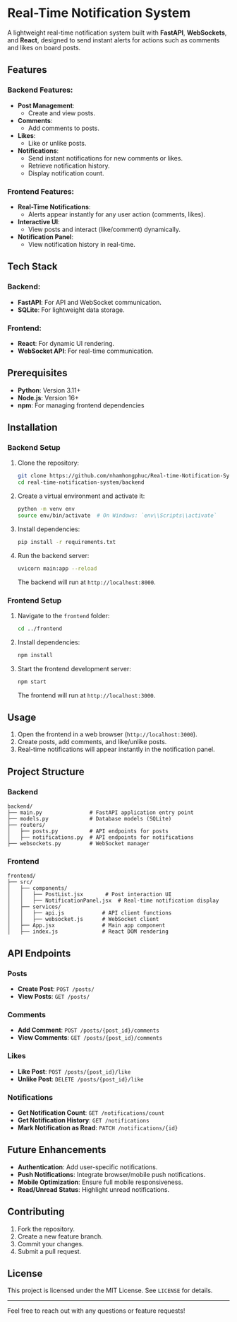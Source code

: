 # Real-Time Notification System

A lightweight real-time notification system built with **FastAPI**, **WebSockets**, and **React**, designed to send instant alerts for actions such as comments and likes on board posts.

## Features

### Backend Features:
- **Post Management**:
  - Create and view posts.
- **Comments**:
  - Add comments to posts.
- **Likes**:
  - Like or unlike posts.
- **Notifications**:
  - Send instant notifications for new comments or likes.
  - Retrieve notification history.
  - Display notification count.

### Frontend Features:
- **Real-Time Notifications**:
  - Alerts appear instantly for any user action (comments, likes).
- **Interactive UI**:
  - View posts and interact (like/comment) dynamically.
- **Notification Panel**:
  - View notification history in real-time.

## Tech Stack

### Backend:
- **FastAPI**: For API and WebSocket communication.
- **SQLite**: For lightweight data storage.

### Frontend:
- **React**: For dynamic UI rendering.
- **WebSocket API**: For real-time communication.

## Prerequisites
- **Python**: Version 3.11+
- **Node.js**: Version 16+
- **npm**: For managing frontend dependencies

## Installation

### Backend Setup
1. Clone the repository:
   ```bash
   git clone https://github.com/nhamhongphuc/Real-time-Notification-System.git
   cd real-time-notification-system/backend
   ```

2. Create a virtual environment and activate it:
   ```bash
   python -m venv env
   source env/bin/activate  # On Windows: `env\\Scripts\\activate`
   ```

3. Install dependencies:
   ```bash
   pip install -r requirements.txt
   ```

4. Run the backend server:
   ```bash
   uvicorn main:app --reload
   ```
   The backend will run at `http://localhost:8000`.

### Frontend Setup
1. Navigate to the `frontend` folder:
   ```bash
   cd ../frontend
   ```

2. Install dependencies:
   ```bash
   npm install
   ```

3. Start the frontend development server:
   ```bash
   npm start
   ```
   The frontend will run at `http://localhost:3000`.

## Usage
1. Open the frontend in a web browser (`http://localhost:3000`).
2. Create posts, add comments, and like/unlike posts.
3. Real-time notifications will appear instantly in the notification panel.

## Project Structure

### Backend
```
backend/
├── main.py               # FastAPI application entry point
├── models.py             # Database models (SQLite)
├── routers/
│   ├── posts.py          # API endpoints for posts
│   ├── notifications.py  # API endpoints for notifications
├── websockets.py         # WebSocket manager
```

### Frontend
```
frontend/
├── src/
│   ├── components/
│   │   ├── PostList.jsx       # Post interaction UI
│   │   ├── NotificationPanel.jsx  # Real-time notification display
│   ├── services/
│   │   ├── api.js            # API client functions
│   │   ├── websocket.js      # WebSocket client
│   ├── App.jsx               # Main app component
│   ├── index.js              # React DOM rendering
```

## API Endpoints

### Posts
- **Create Post**: `POST /posts/`
- **View Posts**: `GET /posts/`

### Comments
- **Add Comment**: `POST /posts/{post_id}/comments`
- **View Comments**: `GET /posts/{post_id}/comments`

### Likes
- **Like Post**: `POST /posts/{post_id}/like`
- **Unlike Post**: `DELETE /posts/{post_id}/like`

### Notifications
- **Get Notification Count**: `GET /notifications/count`
- **Get Notification History**: `GET /notifications`
- **Mark Notification as Read**: `PATCH /notifications/{id}`

## Future Enhancements
- **Authentication**: Add user-specific notifications.
- **Push Notifications**: Integrate browser/mobile push notifications.
- **Mobile Optimization**: Ensure full mobile responsiveness.
- **Read/Unread Status**: Highlight unread notifications.

## Contributing
1. Fork the repository.
2. Create a new feature branch.
3. Commit your changes.
4. Submit a pull request.

## License
This project is licensed under the MIT License. See `LICENSE` for details.

---

Feel free to reach out with any questions or feature requests!
